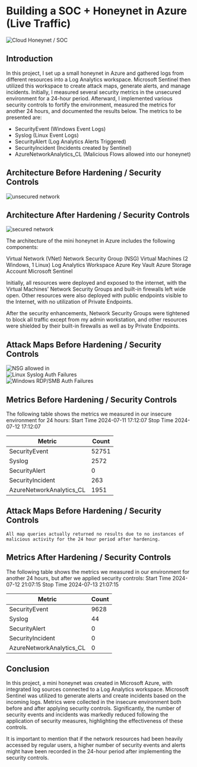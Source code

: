 # Building a SOC + Honeynet in Azure (Live Traffic)
![Cloud Honeynet / SOC](https://i.imgur.com/ZWxe03e.jpg)

## Introduction

In this project, I set up a small honeynet in Azure and gathered logs from different resources into a Log Analytics workspace. Microsoft Sentinel then utilized this workspace to create attack maps, generate alerts, and manage incidents. Initially, I measured several security metrics in the unsecured environment for a 24-hour period. Afterward, I implemented various security controls to fortify the environment, measured the metrics for another 24 hours, and documented the results below. The metrics to be presented are:

- SecurityEvent (Windows Event Logs)
- Syslog (Linux Event Logs)
- SecurityAlert (Log Analytics Alerts Triggered)
- SecurityIncident (Incidents created by Sentinel)
- AzureNetworkAnalytics_CL (Malicious Flows allowed into our honeynet)

## Architecture Before Hardening / Security Controls
![unsecured network](https://github.com/user-attachments/assets/d9c80b7a-d12e-4cac-ab05-d273d33f2f0a)


## Architecture After Hardening / Security Controls
![secured network](https://github.com/user-attachments/assets/aa692eb8-c2cc-4dd5-8e4c-c610865bddad)


The architecture of the mini honeynet in Azure includes the following components:

Virtual Network (VNet)
Network Security Group (NSG)
Virtual Machines (2 Windows, 1 Linux)
Log Analytics Workspace
Azure Key Vault
Azure Storage Account
Microsoft Sentinel

Initially, all resources were deployed and exposed to the internet, with the Virtual Machines' Network Security Groups and built-in firewalls left wide open. Other resources were also deployed with public endpoints visible to the Internet, with no utilization of Private Endpoints.

After the security enhancements, Network Security Groups were tightened to block all traffic except from my admin workstation, and other resources were shielded by their built-in firewalls as well as by Private Endpoints.

## Attack Maps Before Hardening / Security Controls
![NSG allowed in](https://github.com/user-attachments/assets/598c406a-7368-4b14-9539-fd49d7f3e2a3)
<br>
![Linux Syslog Auth Failures](https://github.com/user-attachments/assets/2dc23d12-a21f-472c-8118-bfb45442ab7c)
<br>
![Windows RDP/SMB Auth Failures](https://github.com/user-attachments/assets/d396b20c-0bf7-4141-ada3-c93dec6997c3)
<br>

## Metrics Before Hardening / Security Controls

The following table shows the metrics we measured in our insecure environment for 24 hours:
Start Time 2024-07-11 17:12:07
Stop Time 2024-07-12 17:12:07

| Metric                   | Count
| ------------------------ | -----
| SecurityEvent            | 52751
| Syslog                   | 2572
| SecurityAlert            | 0
| SecurityIncident         | 263
| AzureNetworkAnalytics_CL | 1951

## Attack Maps Before Hardening / Security Controls

```All map queries actually returned no results due to no instances of malicious activity for the 24 hour period after hardening.```

## Metrics After Hardening / Security Controls

The following table shows the metrics we measured in our environment for another 24 hours, but after we applied security controls:
Start Time 2024-07-12 21:07:15
Stop Time	2024-07-13 21:07:15

| Metric                   | Count
| ------------------------ | -----
| SecurityEvent            | 9628
| Syslog                   | 44
| SecurityAlert            | 0
| SecurityIncident         | 0
| AzureNetworkAnalytics_CL | 0

## Conclusion

In this project, a mini honeynet was created in Microsoft Azure, with integrated log sources connected to a Log Analytics workspace. Microsoft Sentinel was utilized to generate alerts and create incidents based on the incoming logs. Metrics were collected in the insecure environment both before and after applying security controls. Significantly, the number of security events and incidents was markedly reduced following the application of security measures, highlighting the effectiveness of these controls. 

It is important to mention that if the network resources had been heavily accessed by regular users, a higher number of security events and alerts might have been recorded in the 24-hour period after implementing the security controls.

